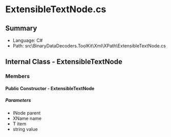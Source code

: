 ﻿# ExtensibleTextNode.cs

## Summary

* Language: C#
* Path: src\BinaryDataDecoders.ToolKit\Xml\XPath\ExtensibleTextNode.cs

## Internal Class - ExtensibleTextNode

### Members

#### Public Constructor - ExtensibleTextNode

#####  Parameters

 - INode parent 
 - XName name 
 - T item 
 - string value 

